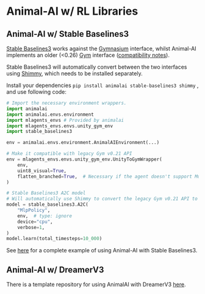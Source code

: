 # Animal-AI w/ RL Libraries

## Animal-AI w/ Stable Baselines3

[Stable Baselines3](https://stable-baselines3.readthedocs.io/en/master/) works against the [Gymnasium](https://gymnasium.farama.org/) interface, whilst Animal-AI implements an older (<0.26) [Gym](https://github.com/openai/gym/releases/tag/v0.21.0) interface ([compatibility notes](https://gymnasium.farama.org/content/migration-guide/)).

Stable Baselines3 will automatically convert between the two interfaces using [Shimmy](https://shimmy.farama.org/), which needs to be installed separately.

Install your dependencies `pip install animalai stable-baselines3 shimmy` , and use following code:

```python
# Import the necessary environment wrappers.
import animalai
import animalai.envs.environment
import mlagents_envs # Provided by animalai
import mlagents_envs.envs.unity_gym_env
import stable_baselines3

env = animalai.envs.environment.AnimalAIEnvironment(...)

# Make it compatible with legacy Gym v0.21 API
env = mlagents_envs.envs.unity_gym_env.UnityToGymWrapper(
    env,
    uint8_visual=True,
    flatten_branched=True,  # Necessary if the agent doesn't support MultiDiscrete action space.
)

# Stable Baselines3 A2C model
# Will automatically use Shimmy to convert the legacy Gym v0.21 API to the Gymnasium API
model = stable_baselines3.A2C(
    "MlpPolicy",
    env,  # type: ignore
    device="cpu",
    verbose=1,
)
model.learn(total_timesteps=10_000)
```

See [here](https://github.com/Kinds-of-Intelligence-CFI/animal-ai-stablebaselines3) for a complete example of using Animal-AI with Stable Baselines3.

## Animal-AI w/ DreamerV3

There is a template repository for using AnimalAI with DreamerV3 [here](https://github.com/Kinds-of-Intelligence-CFI/dreamerv3-animalai).
